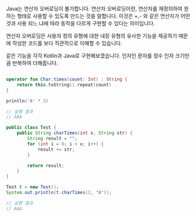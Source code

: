 
Java는 연산자 오버로딩이 불가합니다.
연산자 오버로딩이란, 연산자를 재정의하여 원하는 형태로 사용할 수 있도록 만드는 것을 말합니다.
이것은 +,- 와 같은 연산자가 어떤 것과 사용 되느 냐에 따라 동작을 다르게 구현할 수 있다는 의미입니다.

연산자 오버로딩은 사용자 정의 유형에 대한 내장 유형의 유사한 기능을 제공하기 때문에
작성한 코드를 보다 직관적으로 이해할 수 있습니다.

같은 기능을 각각 Kotlin과 Java로 구현해보겠습니다.
인자인 문자를 정수 인자 크기만큼 반복하여 더해줍니다.

```kotlin

operator fun Char.times(count: Int) : String {
    return this.toString().repeat(count)
}

println('A' * 3)

// 실행 결과
// AAA

```

```java
public class Test {
    public String charTimes(int x, String str) {
        String result = "";
        for (int i = 0; i < x; i++) {
            result += str;
        }

        return result;
    }
}

Test t = new Test();
System.out.println(t.charTimes(3, "A"));

// 실행 결과
// AAA

```